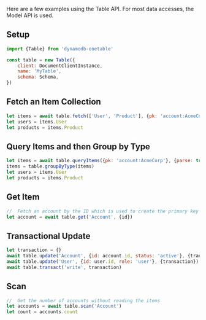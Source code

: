 
Here are a few examples using the Table API. For most data accesses, the Model API is used.

## Setup

```javascript
import {Table} from 'dynamodb-onetable'

const table = new Table({
    client: DocumentClientInstance,
    name: 'MyTable',
    schema: Schema,
})
```

## Fetch an Item Collection

```javascript
let items = await table.fetch(['User', 'Product'], {pk: 'account:AcmeCorp'})
let users = items.User
let products = items.Product
```

## Query Items and then Group by Type

```javascript
let items = await table.queryItems({pk: 'account:AcmeCorp'}, {parse: true, hidden: true})
items = table.groupByType(items)
let users = items.User
let products = items.Product
```

## Get Item

```javascript
//  Fetch an account by the ID which is used to create the primary key value
let account = await table.get('Account', {id})
```

## Transactional Update
```javascript
let transaction = {}
await table.update('Account', {id: account.id, status: 'active'}, {transaction})
await table.update('User', {id: user.id, role: 'user'}, {transaction})
await table.transact('write', transaction)
```

## Scan
```javascript
//  Get the number of accounts without reading the items
let accounts = await table.scan('Account')
let count = accounts.count
```
